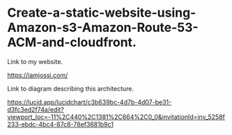 # Create-a-static-website-using-Amazon-s3-Amazon-Route-53-ACM-and-cloudfront.
Link to my website.

https://iamjossi.com/

Link to diagram describing this architecture.

https://lucid.app/lucidchart/c3b639bc-4d7b-4d07-be31-d3fc3ed2f74a/edit?viewport_loc=-11%2C440%2C1381%2C664%2C0_0&invitationId=inv_5258f233-ebdc-4bc4-87c8-78ef3681b9c1
